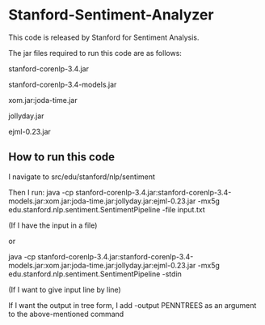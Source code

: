 Stanford-Sentiment-Analyzer
===========================

This code is released by Stanford for Sentiment Analysis.

The jar files required to run this code are as follows:

stanford-corenlp-3.4.jar

stanford-corenlp-3.4-models.jar

xom.jar:joda-time.jar

jollyday.jar

ejml-0.23.jar


How to run this code
--------------------

I navigate to src/edu/stanford/nlp/sentiment

Then I run:
java -cp stanford-corenlp-3.4.jar:stanford-corenlp-3.4-models.jar:xom.jar:joda-time.jar:jollyday.jar:ejml-0.23.jar -mx5g edu.stanford.nlp.sentiment.SentimentPipeline -file input.txt

(If I have the input in a file)

or

java -cp stanford-corenlp-3.4.jar:stanford-corenlp-3.4-models.jar:xom.jar:joda-time.jar:jollyday.jar:ejml-0.23.jar -mx5g edu.stanford.nlp.sentiment.SentimentPipeline -stdin

(If I want to give input line by line)

If I want the output in tree form, I add -output PENNTREES as an argument to the above-mentioned command
